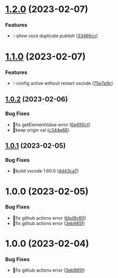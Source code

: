 # [1.2.0](https://github.com/hks2002/auto-header-plus/compare/v1.1.0...v1.2.0) (2023-02-07)


### Features

* ✨allow vsce duplicate publish ([33466cc](https://github.com/hks2002/auto-header-plus/commit/33466cc677e8f1d5fae4361b66c70ca061e38e69))

# [1.1.0](https://github.com/hks2002/auto-header-plus/compare/v1.0.2...v1.1.0) (2023-02-07)


### Features

* ✨config active without restart vscode ([75e7e9c](https://github.com/hks2002/auto-header-plus/commit/75e7e9c0c094d5d95620a9642dba98a353ed20ad))

## [1.0.2](https://github.com/hks2002/auto-header-plus/compare/v1.0.1...v1.0.2) (2023-02-06)


### Bug Fixes

* 🐛fix getElementValue error ([6e690cf](https://github.com/hks2002/auto-header-plus/commit/6e690cfb2d09730d075dd8cdf264ff71fb80d1f0))
* 🐛keep origin val ([c344e66](https://github.com/hks2002/auto-header-plus/commit/c344e66c07ac0711ebca5a16eaa2d08702caad22))

## [1.0.1](https://github.com/hks2002/auto-header-plus/compare/v1.0.0...v1.0.1) (2023-02-05)


### Bug Fixes

* 🐛build vscode 1.60.0 ([4d43ca7](https://github.com/hks2002/auto-header-plus/commit/4d43ca724e3abf7423825eaeca827a9ded889aa7))

# 1.0.0 (2023-02-05)


### Bug Fixes

* 🐛fix github actions error ([bbd9c60](https://github.com/hks2002/auto-header-plus/commit/bbd9c6028c8fa27f5a1cf976678948cad269cd13))
* 🐛fix github actions error ([3eb985f](https://github.com/hks2002/auto-header-plus/commit/3eb985fe9446c7a5d136c679ea6073595b685927))

# 1.0.0 (2023-02-04)


### Bug Fixes

* 🐛fix github actions error ([3eb985f](https://github.com/hks2002/auto-header-plus/commit/3eb985fe9446c7a5d136c679ea6073595b685927))
